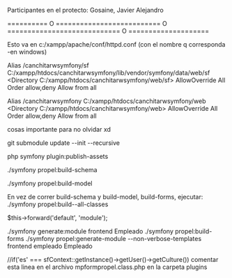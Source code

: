 Participantes en el protecto:
Gosaine, Javier Alejandro



========== O ========================== O ============================ O ====================

Esto va en c:/xampp/apache/conf/httpd.conf    (con el nombre q corresponda -en windows)

Alias /canchitarwsymfony/sf C:/xampp/htdocs/canchitarwsymfony/lib/vendor/symfony/data/web/sf
<Directory C:/xampp/htdocs/canchitarwsymfony/web/sf>
    AllowOverride All
    Order allow,deny
    Allow from all
</Directory>

Alias /canchitarwsymfony C:/xampp/htdocs/canchitarwsymfony/web
<Directory C:/xampp/htdocs/canchitarwsymfony/web>
    AllowOverride All
    Order allow,deny
    Allow from all
</Directory>


cosas importante para no olvidar xd

git submodule update --init --recursive

php symfony plugin:publish-assets

./symfony propel:build-schema

./symfony propel:build-model


En vez de correr build-schema y build-model, build-forms, ejecutar:
./symfony propel:build--all-classes


$this->forward('default', 'module');


./symfony generate:module frontend Empleado
./symfony propel:build-forms
./symfony propel:generate-module --non-verbose-templates frontend empleado Empleado

//if('es' === sfContext::getInstance()->getUser()->getCulture())
comentar esta linea en el archivo mpformpropel.class.php en la carpeta plugins